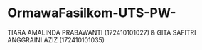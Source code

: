 # OrmawaFasilkom-UTS-PW-
TIARA AMALINDA PRABAWANTI (172410101027) &amp; GITA SAFITRI ANGGRAINI AZIZ (172410101035)
